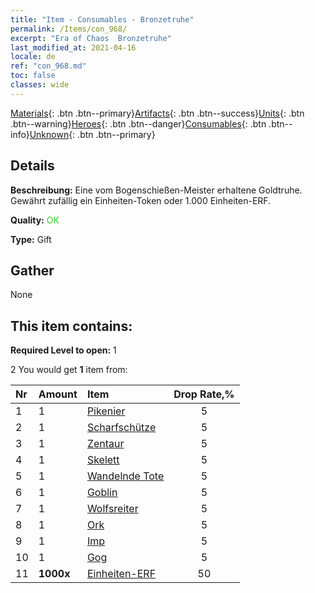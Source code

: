 ```yaml
---
title: "Item - Consumables - Bronzetruhe"
permalink: /Items/con_968/
excerpt: "Era of Chaos  Bronzetruhe"
last_modified_at: 2021-04-16
locale: de
ref: "con_968.md"
toc: false
classes: wide
---
```

 [Materials](/de/Items/){: .btn .btn--primary}[Artifacts](/de/Items/Artifacts/){: .btn .btn--success}[Units](/de/Items/Units/){: .btn .btn--warning}[Heroes](/de/Items/Heroes/){: .btn .btn--danger}[Consumables](/de/Items/Consumables/){: .btn .btn--info}[Unknown](/de/Items/Unknown/){: .btn .btn--primary}

## Details
 **Beschreibung:** Eine vom Bogenschießen-Meister erhaltene Goldtruhe. Gewährt zufällig ein Einheiten-Token oder 1.000 Einheiten-ERF.

 **Quality:** <span style="color: #32CD32">OK</span>

 **Type:** Gift

## Gather

  None

## This item contains:

 **Required Level to open:** 1

 2 You would get **1** item  from:

  | Nr | Amount |     Item    | Drop Rate,% |
  |:---|:-------|:------------|:---------:|
  | 1 | 1 | [Pikenier](/de/Items/unt_190/) | 5 | 
  | 2 | 1 | [Scharfschütze](/de/Items/unt_191/) | 5 | 
  | 3 | 1 | [Zentaur](/de/Items/unt_199/) | 5 | 
  | 4 | 1 | [Skelett](/de/Items/unt_208/) | 5 | 
  | 5 | 1 | [Wandelnde Tote](/de/Items/unt_209/) | 5 | 
  | 6 | 1 | [Goblin](/de/Items/unt_217/) | 5 | 
  | 7 | 1 | [Wolfsreiter](/de/Items/unt_218/) | 5 | 
  | 8 | 1 | [Ork](/de/Items/unt_219/) | 5 | 
  | 9 | 1 | [Imp](/de/Items/unt_226/) | 5 | 
  | 10 | 1 | [Gog](/de/Items/unt_227/) | 5 | 
  | 11 |  **1000x** | [Einheiten-ERF](/de/Items/con_902/) | 50 | 
